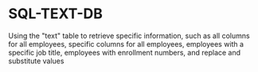 # SQL-TEXT-DB
Using the "text" table to retrieve specific information, such as all columns for all employees, specific columns for all employees, employees with a specific job title, employees with enrollment numbers, and replace and substitute values
